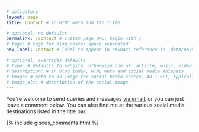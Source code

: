 ```yaml
---
# obligatory
layout: page
title: Contact # in HTML meta and tab title

# optional, no defaults
permalink: /contact # custom page URL, begin with /
# tags: # tags for blog posts; space separated
nav_label: Contact # label to appear in navbar; reference in _data/navbar.yml

# optional, overrides defaults
# type: # defaults to website, otherwise one of: article, music, video
# description: # in blog index, HTML meta and social media snippets
# image: # path to an image for social media shares, AR 1.9:1, typically 1200x630, begin with /
# image_alt: # description of the social image
---
```

You're welcome to send queries and messages [via email](mailto:callumjhackett@gmail.com), or you can just leave a comment below. You can also find me at the various social media destinations listed in the title bar.

{% include giscus_comments.html %}